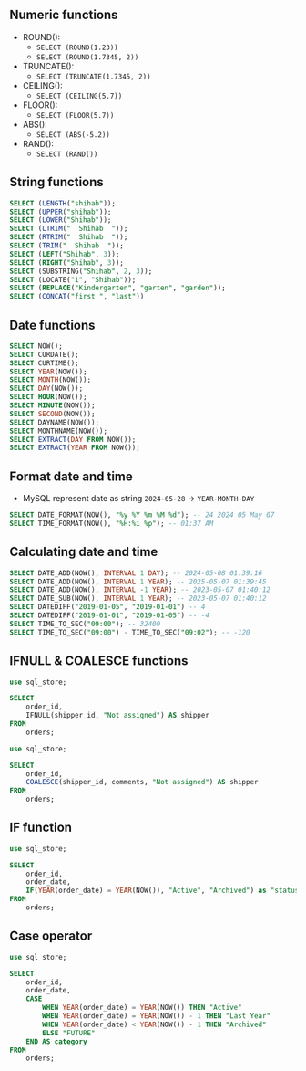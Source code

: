## Numeric functions

- ROUND():
    - `SELECT (ROUND(1.23))`
    - `SELECT (ROUND(1.7345, 2))`
- TRUNCATE():
    - `SELECT (TRUNCATE(1.7345, 2))`
- CEILING():
    - `SELECT (CEILING(5.7))`
- FLOOR():
    - `SELECT (FLOOR(5.7))`
- ABS():
    - `SELECT (ABS(-5.2))`
- RAND():
    - `SELECT (RAND())`

## String functions

```sql
SELECT (LENGTH("shihab"));
SELECT (UPPER("shihab"));
SELECT (LOWER("Shihab"));
SELECT (LTRIM("  Shihab  "));
SELECT (RTRIM("  Shihab  "));
SELECT (TRIM("  Shihab  "));
SELECT (LEFT("Shihab", 3));
SELECT (RIGHT("Shihab", 3));
SELECT (SUBSTRING("Shihab", 2, 3));
SELECT (LOCATE("i", "Shihab"));
SELECT (REPLACE("Kindergarten", "garten", "garden"));
SELECT (CONCAT("first ", "last"))
```

## Date functions

```sql
SELECT NOW();
SELECT CURDATE();
SELECT CURTIME();
SELECT YEAR(NOW());
SELECT MONTH(NOW());
SELECT DAY(NOW());
SELECT HOUR(NOW());
SELECT MINUTE(NOW());
SELECT SECOND(NOW());
SELECT DAYNAME(NOW());
SELECT MONTHNAME(NOW());
SELECT EXTRACT(DAY FROM NOW());
SELECT EXTRACT(YEAR FROM NOW());
```

## Format date and time

- MySQL represent date as string `2024-05-28` -> `YEAR-MONTH-DAY`

```sql
SELECT DATE_FORMAT(NOW(), "%y %Y %m %M %d"); -- 24 2024 05 May 07
SELECT TIME_FORMAT(NOW(), "%H:%i %p"); -- 01:37 AM
```

## Calculating date and time

```sql
SELECT DATE_ADD(NOW(), INTERVAL 1 DAY); -- 2024-05-08 01:39:16
SELECT DATE_ADD(NOW(), INTERVAL 1 YEAR); -- 2025-05-07 01:39:45
SELECT DATE_ADD(NOW(), INTERVAL -1 YEAR); -- 2023-05-07 01:40:12
SELECT DATE_SUB(NOW(), INTERVAL 1 YEAR); -- 2023-05-07 01:40:12
SELECT DATEDIFF("2019-01-05", "2019-01-01") -- 4
SELECT DATEDIFF("2019-01-01", "2019-01-05") -- -4
SELECT TIME_TO_SEC("09:00"); -- 32400
SELECT TIME_TO_SEC("09:00") - TIME_TO_SEC("09:02"); -- -120
```

## IFNULL & COALESCE functions

```sql
use sql_store;

SELECT
	order_id,
	IFNULL(shipper_id, "Not assigned") AS shipper
FROM
	orders;
```

```sql
use sql_store;

SELECT
	order_id,
	COALESCE(shipper_id, comments, "Not assigned") AS shipper
FROM
	orders;
```

## IF function

```sql
use sql_store;

SELECT
	order_id,
	order_date,
	IF(YEAR(order_date) = YEAR(NOW()), "Active", "Archived") as "status"
FROM
	orders;
```

## Case operator

```sql
use sql_store;

SELECT
	order_id,
	order_date,
	CASE
		WHEN YEAR(order_date) = YEAR(NOW()) THEN "Active"
		WHEN YEAR(order_date) = YEAR(NOW()) - 1 THEN "Last Year"
		WHEN YEAR(order_date) < YEAR(NOW()) - 1 THEN "Archived"
		ELSE "FUTURE"
	END AS category
FROM
	orders;
```
